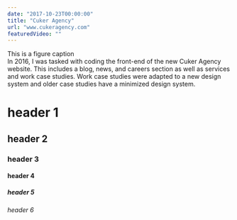 ```yaml
---
date: "2017-10-23T00:00:00"
title: "Cuker Agency"
url: "www.cukeragency.com"
featuredVideo: ""
---
```

<figcaption>This is a figure caption</figcaption>
In 2016, I was tasked with coding the front-end of the new Cuker Agency website. This includes a blog, news, and careers section as well as services and work case studies. Work case studies were adapted to a new design system and older case studies have a minimized design system.
<h1>header 1</h1>
<h2>header 2</h2>
<h3>header 3</h3>
<h4>header 4</h4>
<h5>header 5</h5>
<h6>header 6</h6>

